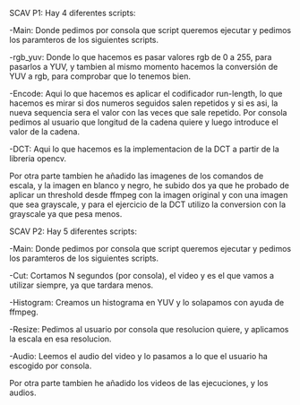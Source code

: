 SCAV
P1:
Hay 4 diferentes scripts:

-Main: Donde pedimos por consola que script queremos ejecutar y pedimos los paramteros
de los siguientes scripts.

-rgb_yuv: Donde lo que hacemos es pasar valores rgb de 0 a 255, para pasarlos a YUV, 
y tambien al mismo momento hacemos la conversión de YUV a rgb, para comprobar que
lo tenemos bien.

-Encode:  Aqui lo que hacemos es aplicar el codificador run-length, lo que hacemos
es mirar si dos numeros seguidos salen repetidos y si es asi, la nueva sequencia
sera el valor con las veces que sale repetido. Por consola pedimos al usuario que
longitud de la cadena quiere y luego introduce el valor de la cadena.

-DCT: Aqui lo que hacemos es la implementacion de la DCT a partir de la libreria
opencv.

Por otra parte tambien he añadido las imagenes de los comandos de escala, y la imagen
en blanco y negro, he subido dos ya que he probado de aplicar un threshold desde 
ffmpeg con la imagen original y con una imagen que sea grayscale, y para el ejercicio
de la DCT utilizo la conversion con la grayscale ya que pesa menos.

SCAV P2: Hay 5 diferentes scripts:

-Main: Donde pedimos por consola que script queremos ejecutar y pedimos los
paramteros de los siguientes scripts.

-Cut: Cortamos N segundos (por consola), el video y es el que vamos a utilizar 
siempre, ya que tardara menos.

-Histogram: Creamos un histograma en YUV y lo solapamos con ayuda de ffmpeg.

-Resize: Pedimos al usuario por consola que resolucion quiere, y aplicamos
la escala en esa resolucion.

-Audio: Leemos el audio del video y lo pasamos a lo que el usuario ha escogido
por consola.

Por otra parte tambien he añadido los videos de las ejecuciones, y los audios.
